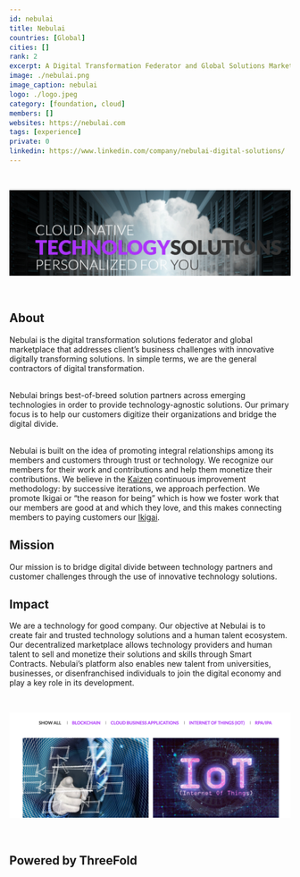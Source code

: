 ```yaml
---
id: nebulai
title: Nebulai
countries: [Global]
cities: []
rank: 2
excerpt: A Digital Transformation Federator and Global Solutions Marketplace.
image: ./nebulai.png
image_caption: nebulai
logo: ./logo.jpeg
category: [foundation, cloud]
members: []
websites: https://nebulai.com
tags: [experience]
private: 0
linkedin: https://www.linkedin.com/company/nebulai-digital-solutions/
---
```


<br/>

![nebulai_header](./nebulai_header.png)

<br/>


## About

Nebulai is the digital transformation solutions federator and global marketplace that addresses client’s business challenges with innovative digitally transforming solutions. In simple terms, we are the general contractors of digital transformation.
<br/>
<br/>

Nebulai brings best-of-breed solution partners across emerging technologies in order to provide technology-agnostic solutions. Our primary focus is to help our customers digitize their organizations and bridge the digital divide.
<br/>
<br/>

Nebulai is built on the idea of promoting integral relationships among its members and customers through trust or technology. We recognize our members for their work and contributions and help them monetize their contributions. We believe in the [Kaizen](https://www.investopedia.com/terms/k/kaizen.asp) continuous improvement methodology: by successive iterations, we approach perfection. We promote Ikigai or “the reason for being” which is how we foster work that our members are good at and which they love, and this makes connecting members to paying customers our [Ikigai](https://positivepsychology.com/ikigai/).

## Mission

Our mission is to bridge digital divide between technology partners and customer challenges through the use of innovative technology solutions.

## Impact

We are a technology for good company. Our objective at Nebulai is to create fair and trusted technology solutions and a human talent ecosystem. Our decentralized marketplace allows technology providers and human talent to sell and monetize their solutions and skills through Smart Contracts. Nebulai’s platform also enables new talent from universities, businesses, or disenfranchised individuals to join the digital economy and play a key role in its development.

<br/>

![nebulai_solutions](./nebulai_solutions.png)

<br/>

## Powered by ThreeFold